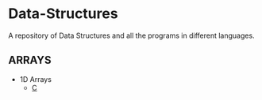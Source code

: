 # Data-Structures

A repository of Data Structures and all the programs in different languages.

## ARRAYS

* 1D Arrays
  * [C](ARRAYS/C/1DArrays.c)